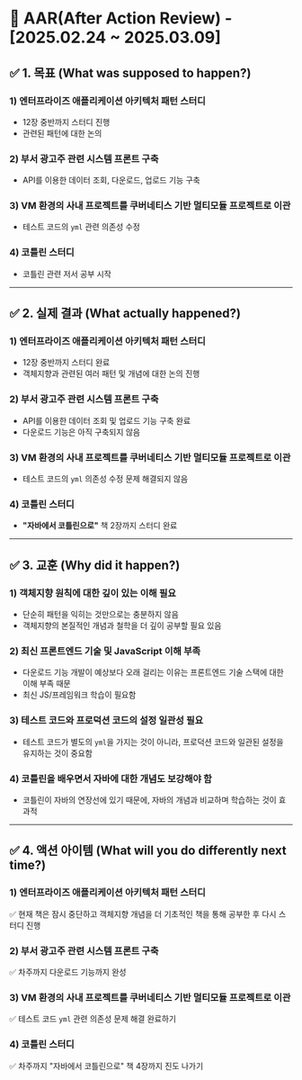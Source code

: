# 📌 AAR(After Action Review) - [2025.02.24 ~ 2025.03.09]

## ✅ 1. 목표 (What was supposed to happen?)

### 1) 엔터프라이즈 애플리케이션 아키텍처 패턴 스터디  
- 12장 중반까지 스터디 진행  
- 관련된 패턴에 대한 논의  

### 2) 부서 광고주 관련 시스템 프론트 구축  
- API를 이용한 데이터 조회, 다운로드, 업로드 기능 구축  

### 3) VM 환경의 사내 프로젝트를 쿠버네티스 기반 멀티모듈 프로젝트로 이관  
- 테스트 코드의 `yml` 관련 의존성 수정  

### 4) 코틀린 스터디  
- 코틀린 관련 저서 공부 시작  

---

## ✅ 2. 실제 결과 (What actually happened?)

### 1) 엔터프라이즈 애플리케이션 아키텍처 패턴 스터디  
- 12장 중반까지 스터디 완료  
- 객체지향과 관련된 여러 패턴 및 개념에 대한 논의 진행  

### 2) 부서 광고주 관련 시스템 프론트 구축  
- API를 이용한 데이터 조회 및 업로드 기능 구축 완료  
- 다운로드 기능은 아직 구축되지 않음  

### 3) VM 환경의 사내 프로젝트를 쿠버네티스 기반 멀티모듈 프로젝트로 이관  
- 테스트 코드의 `yml` 의존성 수정 문제 해결되지 않음  

### 4) 코틀린 스터디  
- **"자바에서 코틀린으로"** 책 2장까지 스터디 완료  

---

## ✅ 3. 교훈 (Why did it happen?)

### 1) 객체지향 원칙에 대한 깊이 있는 이해 필요  
- 단순히 패턴을 익히는 것만으로는 충분하지 않음  
- 객체지향의 본질적인 개념과 철학을 더 깊이 공부할 필요 있음  

### 2) 최신 프론트엔드 기술 및 JavaScript 이해 부족  
- 다운로드 기능 개발이 예상보다 오래 걸리는 이유는 프론트엔드 기술 스택에 대한 이해 부족 때문  
- 최신 JS/프레임워크 학습이 필요함  

### 3) 테스트 코드와 프로덕션 코드의 설정 일관성 필요  
- 테스트 코드가 별도의 `yml`을 가지는 것이 아니라, 프로덕션 코드와 일관된 설정을 유지하는 것이 중요함  

### 4) 코틀린을 배우면서 자바에 대한 개념도 보강해야 함  
- 코틀린이 자바의 연장선에 있기 때문에, 자바의 개념과 비교하며 학습하는 것이 효과적  

---

## ✅ 4. 액션 아이템 (What will you do differently next time?)

### 1) 엔터프라이즈 애플리케이션 아키텍처 패턴 스터디  
✅ 현재 책은 잠시 중단하고 객체지향 개념을 더 기초적인 책을 통해 공부한 후 다시 스터디 진행  

### 2) 부서 광고주 관련 시스템 프론트 구축  
✅ 차주까지 다운로드 기능까지 완성  

### 3) VM 환경의 사내 프로젝트를 쿠버네티스 기반 멀티모듈 프로젝트로 이관  
✅ 테스트 코드 `yml` 관련 의존성 문제 해결 완료하기  

### 4) 코틀린 스터디  
✅ 차주까지 "자바에서 코틀린으로" 책 4장까지 진도 나가기  
